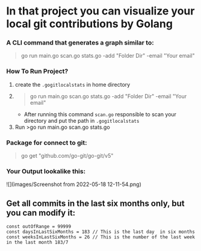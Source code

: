 # In that project you can visualize your local git contributions by Golang

### A CLI command that generates a graph similar to:
>go run main.go scan.go stats.go  -add "Folder Dir" -email "Your email"


### How To Run Project?
1. create the `.gogitlocalstats` in home directory
2. >go run main.go scan.go stats.go  -add "Folder Dir" -email "Your email"
   * After running this command `scan.go` responsible to scan your directory and put the path in `.gogitlocalstats`
3. Run >go run main.go scan.go stats.go


### Package for connect to git:
> go get "github.com/go-git/go-git/v5"



### Your Output lookalike this:
![](images/Screenshot from 2022-05-18 12-11-54.png)


## Get all commits in the last six months only, but you can modify it:
```Language
const outOfRange = 99999
const daysInLastSixMonths = 183 // This is the last day  in six months
const weeksInLastSixMonths = 26 // This is the number of the last week in the last month 183/7
```






